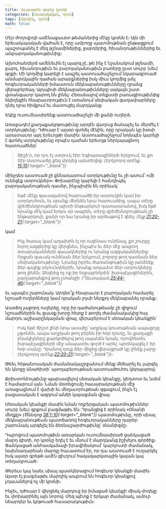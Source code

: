 ```yaml
---
title: Հայաստանն առանց կրօնի
categories: [Հասարակական, Կրօն]
tags: [մարդիկ, կրօն]
math: false
---
```


Մեր ժողովրդի ամէնացաւօտ թեմաներից մէկը կրօնն է։ Այն մի երեւակայական վահան է, որը ամբողջ պատմութեան ընթացքում պաշտպանել է մեզ թշնամիներից, ջարդերից, հիւանդութիւններից եւ անբարոյականութիւնից։

Այնուհանդերձ ամենեւին էլ պարզ չէ, թե ինչ է նշանակում թշնամի, ջարդ, հիւանդութիւն եւ բարոյականութիւն բառերը ըստ սուրբ (սեւ) գրքի։ Մի կողմից կարելի է ապշել աստուածաշնչում նկարագրուած անմարդկային դաժան արարքներից իսկ միւս կողմից լսել հոգեւորականների իմաստուն մեկնաբանութիւնները դրանց վերաբերեալ։ Այդպիսի մեկնաբանութիւնները սակայն շատ վտանգաւոր կարող են լինել։ Հեռանալով տեքստի բառացիութիւնից եկեղեցին հնարաւորութիւն է ստանում սեփական գաղափարները դնել դրա հիմքում եւ մատուցել մարդկանց։

Եկէք ուսումնասիրենք աստուածաշնչի մի քանի ուղերձ.

Առաջադէմ քաղաքակրթութիւնը արդէն վաղուց ճանաչել եւ մերժել է ստրկութիւնը։ Դժուար է այսօր գտնել մէկին, որը դրական կը խօսի արատաւոր այդ երեւոյթի մասին։ Աստուածաշնչում նոյնպէս կարելի է գտնել ստրկութիւնը որպէս դաժան երեւոյթ ներկայացնող հատուածներ՝

> Յիշի՛ր, որ դու էլ ստրուկ էիր Եգիպտացիների երկրում, եւ քո Տէր Աստուածը քեզ փրկեց այնտեղից: _(Երկրորդ օրէնք [15:15](https://www.qahana.am/bible/OldTestament/Deuteronomy.html#15-15){:target="\_blank"})_

մինչդեռ աստուած չի քննադատում ստրկութիւնը եւ չի ասում՝ «մի ունեցէք ստրուկներ»։ Փոխարէնը կարելի է հանդիպել բարոյականութեան դասեր, ինչպիսին են օրինակ՝

> Եթէ մէկը գաւազանով հարուածի իր ստրուկին կամ իր ստրկուհուն, եւ սրանք մեռնեն նրա հարուածից, ապա տէրը վրէժխնդրութեան պիտի ենթարկուի դատաստանով, իսկ եթէ նրանք մէկ կամ երկու օր ապրեն, տէրը վրէժխնդրութեան չի ենթարկուի, քանի որ նա նրանց իր արծաթով է գնել: _(Ելք [21:20-21](https://www.qahana.am/bible/OldTestament/Exodus.html#21-20){:target="\_blank"})_

կամ

> Ինչ ծառայ կամ աղախին էլ որ ուզենաս ունենալ, քո շուրջը եղող ազգերից կը վերցնես, ինչպէս եւ ձեր մէջ ապրող օտարականների զաւակներից ու նրանց ազգականներից: Որքան զաւակ ունենան ձեր երկրում, բոլորը թող դառնան ձեր սեփականութիւնը: Նրանց իբրեւ ժառանգութիւն կը յանձնէք ձեր գալիք սերունդներին, նրանք առյաւէտ ձեր ստրուկները թող լինեն: Ձեզնից ոչ ոք իր եղբայրներին՝ իսրայէլացիներին, չարչարանքով թող չտանջի: _(Ղեւտական [25:44-46](https://www.qahana.am/bible/OldTestament/Leviticus.html#25-44){:target="\_blank"})_

եւ այսպէս շարունակ։ Արդեօ՞ք հնարաւոր է բարոյական համարել նշուած ուղերձները կամ դրական լոյսի ներքոյ մեկնաբանել դրանք։

Աստծոյ յաջորդ ուղերձը, որը իր դաժանութեամբ չի զիջում նշուածներին եւ ցաւօք խորը հետք է թողել ժամանակակից հայ մարդու աշխարընկալման վրայ, վերաբերում է սեռական կեանքին՝

> Իսկ եթէ ճիշտ լինի նրա ասածը՝ աղջկայ կուսութեան ապացոյց չգտնեն, ապա աղջկան թող բերեն իր հօր դուռը, եւ քաղաքի բնակիչները քարկոծելով թող սպանեն նրան, որովհետեւ իսրայէլացիների մէջ անպատիւ գործ է արել՝ պոռնկացել է իր հօր տանը: Դրանով դուք ձեր միջից վերացրած կը լինէք չարը: _(Երկրորդ օրէնք [22:20-21](https://www.qahana.am/bible/OldTestament/Deuteronomy.html#22-20){:target="\_blank"})_։

Թեեւ հեթանոսական ժամանակաշրջանում մենք մեծարել եւ յարգել են կնոջը Անահիտի՝ պտղաբերութեան աստուածուհու կերպարով։

Քրիստոնէութիւնը պարսավելով սեռական կեանքը, կեղտոտ եւ նսեմ է համարում այն։ Նման մօտեցումը հասարակութեան մէջ առաջացնում է վախի եւ մեղաւորութեան զգացում, ինչն էլ բացասական է ազդում անձի կայացման վրայ։

Սեռական կեանքի մասին նման ողբերգական պատմութիւններ սուրբ (սեւ) գրքում բազմաթիւ են։ Դրանցից է օրինակ «Օնանի մեղքը» _(Ծննդոց [38:1-10](https://www.qahana.am/bible/OldTestament/Genesis.html#38-1){:target="\_blank"})_ պատմութիւնը, որի սխալ մեկնաբանութեան պատճառով հոգեւորականները դարեր շարունակ արգելել են ձեռնաշարժութիւնը՝ օնանիզմը։

Դպրոցում պատմութիւն առարկան ուսումնասիրած ցանկացած մարդ գիտի, որ կրօնը եղել է եւ մնում է մարդկանց իշխելու գործիք։ Ցանկացած անհասկանալի իրավիճակում՝ կարկուտի ժամանակ, նախնադարեան մարդը հաւատում էր, որ դա աստուած է ուղարկել իսկ այսօր գրեթե ամէն գիւղում հակակարկտային կայան կայ տեղադրուած։ 

Թերեւս կայ նաեւ սխալ պատկերացում հոգեւոր կեանքի մասին։ Այսօր էլ բազմաթիւ մարդիկ ապրում են հոգեւոր կեանքով չդաւանելով ոչ մի կրօնի։

Ինչեւ, դժուար է վերցնել մարդուց իր իմացած կեանքի միակ մոդելը եւ փոխարինել այն նորով։ Մեզ պէտք է երկար ժամանակ, ամուր նեարդեր եւ կրթուած հասարակութիւն։
